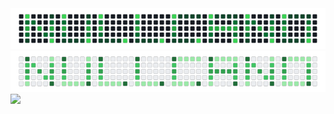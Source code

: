 <img src="nullcommit-dark.png#gh-dark-mode-only">
<img src="nullcommit-light.png#gh-light-mode-only">
<img src="https://media.giphy.com/media/l378tDpJj0ATDZgBy/giphy.gif" />

